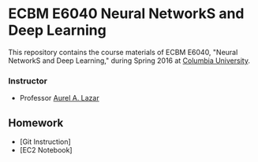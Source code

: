 # ECBM E6040 Neural NetworkS and Deep Learning
This repository contains the course materials of ECBM E6040,
"Neural NetworkS and Deep Learning," during Spring 2016 at
[Columbia University](http://www.columbia.edu/).

### Instructor
* Professor [Aurel A. Lazar](http://www.ee.columbia.edu/~aurel/)

## Homework
* [Git Instruction]
* [EC2 Notebook]
